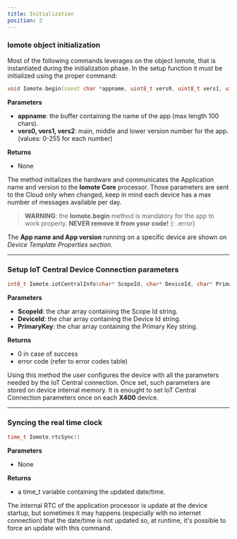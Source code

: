 ```yaml
---
title: Initialization
position: 2
---
```



### Iomote object initialization
Most of the following commands leverages on the object Iomote, that is instantiated during the initialization phase. In the setup function it must be initialized using the proper command:
~~~ cpp
void Iomote.begin(const char *appname, uint8_t vers0, uint8_t vers1, uint8_t vers2)
~~~
**Parameters**
- **appname**: the buffer containing the name of the app (max length 100 chars).
- **vers0, vers1, vers2**: main, middle and lower version number for the app. (values: 0-255 for each number)

**Returns**
- None

The method initializes the hardware and communicates the Application name and version to the **Iomote Core** processor. Those parameters are sent to the Cloud only when changed, keep in mind each device has a max number of messages available per day.

> **WARNING**: the **Iomote.begin** method is mandatory for the app to work properly. **NEVER remove it from your code!**
{: .error}

The **App name and App version** running on a specific device are shown on *Device Template Properties section*.


---


### Setup IoT Central Device Connection parameters
~~~ cpp
int8_t Iomote.iotCentralInfo(char* ScopeId, char* DeviceId, char* PrimaryKey)
~~~
**Parameters**
- **ScopeId**: the char array containing the Scope Id string.
- **DeviceId**: the char array containing the Device Id string.
- **PrimaryKey**: the char array containing the Primary Key string.

**Returns**
- 0 in case of success
- error code (refer to error codes table)
 
Using this method the user configures the device with all the parameters needed by the IoT Central connection. Once set, such parameters are stored on device internal memory. It is enought to set IoT Central Connection parameters once on each **X400** device.


---


### Syncing the real time clock
~~~ cpp
time_t Iomote.rtcSync()
~~~
**Parameters**
- None

**Returns**
- a time_t variable containing the updated date/time. 
 
The internal RTC of the application processor is update at the device startup, but sometimes it may happens (especially with no internet connection) that the date/time is not updated so, at runtime, it's possible to force an update with this command. 

